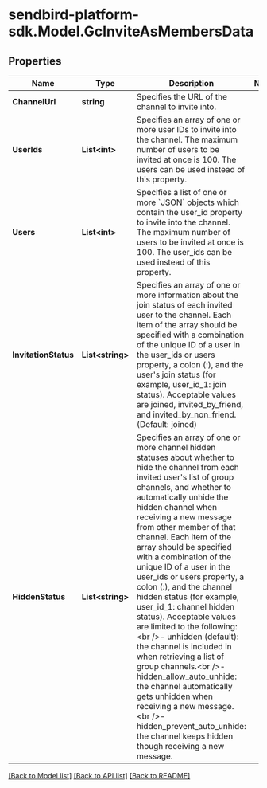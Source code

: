 
# sendbird-platform-sdk.Model.GcInviteAsMembersData

## Properties

Name | Type | Description | Notes
------------ | ------------- | ------------- | -------------
**ChannelUrl** | **string** | Specifies the URL of the channel to invite into. | 
**UserIds** | **List&lt;int&gt;** | Specifies an array of one or more user IDs to invite into the channel. The maximum number of users to be invited at once is 100. The users can be used instead of this property. | 
**Users** | **List&lt;int&gt;** | Specifies a list of one or more &#x60;JSON&#x60; objects which contain the user_id property to invite into the channel. The maximum number of users to be invited at once is 100. The user_ids can be used instead of this property. | 
**InvitationStatus** | **List&lt;string&gt;** | Specifies an array of one or more information about the join status of each invited user to the channel. Each item of the array should be specified with a combination of the unique ID of a user in the user_ids or users property, a colon (:), and the user&#39;s join status (for example, user_id_1: join status). Acceptable values are joined, invited_by_friend, and invited_by_non_friend. (Default: joined) | 
**HiddenStatus** | **List&lt;string&gt;** | Specifies an array of one or more channel hidden statuses about whether to hide the channel from each invited user&#39;s list of group channels, and whether to automatically unhide the hidden channel when receiving a new message from other member of that channel. Each item of the array should be specified with a combination of the unique ID of a user in the user_ids or users property, a colon (:), and the channel hidden status (for example, user_id_1: channel hidden status). Acceptable values are limited to the following:&lt;br /&gt;- unhidden (default): the channel is included in when retrieving a list of group channels.&lt;br /&gt;- hidden_allow_auto_unhide: the channel automatically gets unhidden when receiving a new message.&lt;br /&gt;- hidden_prevent_auto_unhide: the channel keeps hidden though receiving a new message. | 

[[Back to Model list]](../README.md#documentation-for-models)
[[Back to API list]](../README.md#documentation-for-api-endpoints)
[[Back to README]](../README.md)

